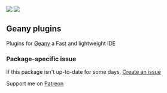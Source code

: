 [![](https://img.shields.io/chocolatey/v/geany-plugins?color=green&label=geany-plugins)](https://chocolatey.org/packages/geany-plugins) [![](https://img.shields.io/chocolatey/dt/geany-plugins)](https://chocolatey.org/packages/geany-plugins)

## Geany plugins
Plugins for [Geany](https://chocolatey.org/packages/geany) a Fast and lightweight IDE

### Package-specific issue
If this package isn't up-to-date for some days, [Create an issue](https://github.com/tunisiano187/Chocolatey-packages/issues/new/choose)

Support me on [Patreon](https://www.patreon.com/bePatron?u=39585820)
